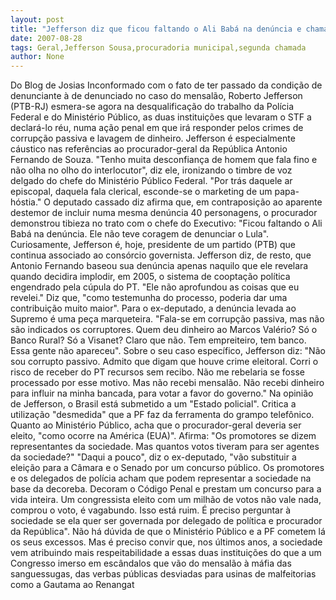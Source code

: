 ```yaml
---
layout: post
title: "Jefferson diz que ficou faltando o Ali Babá na denúncia e chama procurador-geral de covarde"
date: 2007-08-28
tags: Geral,Jefferson Sousa,procuradoria municipal,segunda chamada
author: None
---
```

Do Blog de Josias
Inconformado com o fato de ter passado da condi&ccedil;&atilde;o de denunciante &agrave; de denunciado no caso do mensal&atilde;o, Roberto Jefferson (PTB-RJ) esmera-se agora na desqualifica&ccedil;&atilde;o do trabalho da Pol&iacute;cia Federal e do Minist&eacute;rio P&uacute;blico, as duas institui&ccedil;&otilde;es que levaram o STF a declar&aacute;-lo r&eacute;u, numa a&ccedil;&atilde;o penal em que ir&aacute; responder pelos crimes de corrup&ccedil;&atilde;o passiva e lavagem de dinheiro. 
Jefferson &eacute; especialmente c&aacute;ustico nas refer&ecirc;ncias ao procurador-geral da Rep&uacute;blica Antonio Fernando de Souza. &quot;Tenho muita desconfian&ccedil;a de homem que fala fino e n&atilde;o olha no olho do interlocutor&quot;, diz ele, ironizando o timbre de voz delgado do chefe do Minist&eacute;rio P&uacute;blico Federal. &quot;Por tr&aacute;s daquele ar episcopal, daquela fala clerical, esconde-se o marketing de um papa-h&oacute;stia.&quot;
O deputado cassado diz afirma que, em contraposi&ccedil;&atilde;o ao aparente destemor de incluir numa mesma den&uacute;ncia 40 personagens, o procurador demonstrou tibieza no trato com o chefe do Executivo: &quot;Ficou faltando o Ali Bab&aacute; na den&uacute;ncia. Ele n&atilde;o teve coragem de denunciar o Lula&quot;. Curiosamente, Jefferson &eacute;, hoje, presidente de um partido (PTB) que continua associado ao cons&oacute;rcio governista. 
Jefferson diz, de resto, que Antonio Fernando baseou sua den&uacute;ncia apenas naquilo que ele revelara quando decidira implodir, em 2005, o sistema de coopta&ccedil;&atilde;o pol&iacute;tica engendrado pela c&uacute;pula do PT. &quot;Ele n&atilde;o aprofundou as coisas que eu revelei.&quot; Diz que, &quot;como testemunha do processo, poderia dar uma contribui&ccedil;&atilde;o muito maior&quot;.
Para o ex-deputado, a den&uacute;ncia levada ao Supremo &eacute; uma pe&ccedil;a marqueteira. &quot;Fala-se em corrup&ccedil;&atilde;o passiva, mas n&atilde;o s&atilde;o indicados os corruptores. Quem deu dinheiro ao Marcos Val&eacute;rio? S&oacute; o Banco Rural? S&oacute; a Visanet? Claro que n&atilde;o. Tem empreiteiro, tem banco. Essa gente n&atilde;o apareceu&quot;.
Sobre o seu caso espec&iacute;fico, Jefferson diz: &quot;N&atilde;o sou corrupto passivo. Admito que digam que houve crime eleitoral. Corri o risco de receber do PT recursos sem recibo. N&atilde;o me rebelaria se fosse processado por esse motivo. Mas n&atilde;o recebi mensal&atilde;o. N&atilde;o recebi dinheiro para influir na minha bancada, para votar a favor do governo.&quot;
Na opini&atilde;o de Jefferson, o Brasil est&aacute; submetido a um &quot;Estado policial&quot;. Critica a utiliza&ccedil;&atilde;o &quot;desmedida&quot; que a PF faz da ferramenta do grampo telef&ocirc;nico. Quanto ao Minist&eacute;rio P&uacute;blico, acha que o procurador-geral deveria ser eleito, &quot;como ocorre na Am&eacute;rica (EUA)&quot;. Afirma: &quot;Os promotores se dizem representantes da sociedade. Mas quantos votos tiveram para ser agentes da sociedade?&quot;
&quot;Daqui a pouco&quot;, diz o ex-deputado, &quot;v&atilde;o substituir a elei&ccedil;&atilde;o para a C&acirc;mara e o Senado por um concurso p&uacute;blico. Os promotores e os delegados de pol&iacute;cia acham que podem representar a sociedade na base da decoreba. Decoram o C&oacute;digo Penal e prestam um concurso para a vida inteira. Um congressista eleito com um milh&atilde;o de votos n&atilde;o vale nada, comprou o voto, &eacute; vagabundo. Isso est&aacute; ruim. &Eacute; preciso perguntar &agrave; sociedade se ela quer ser governada por delegado de pol&iacute;tica e procurador da Rep&uacute;blica&quot;.
N&atilde;o h&aacute; d&uacute;vida de que o Minist&eacute;rio P&uacute;blico e a PF cometem l&aacute; os seus excessos. Mas &eacute; preciso convir que, nos &uacute;ltimos anos, a sociedade vem atribuindo mais respeitabilidade a essas duas institui&ccedil;&otilde;es do que a um Congresso imerso em esc&acirc;ndalos que v&atilde;o do mensal&atilde;o &agrave; m&aacute;fia das sanguessugas, das verbas p&uacute;blicas desviadas para usinas de malfeitorias como a Gautama ao Renangat
&nbsp; 